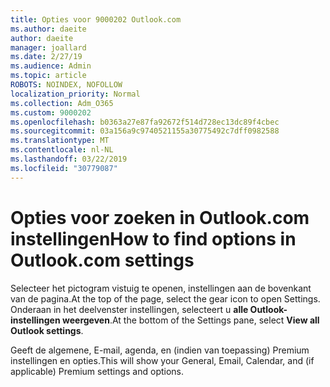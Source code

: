 ```yaml
---
title: Opties voor 9000202 Outlook.com
ms.author: daeite
author: daeite
manager: joallard
ms.date: 2/27/19
ms.audience: Admin
ms.topic: article
ROBOTS: NOINDEX, NOFOLLOW
localization_priority: Normal
ms.collection: Adm_O365
ms.custom: 9000202
ms.openlocfilehash: b0363a27e87fa92672f514d728ec13dc89f4cbec
ms.sourcegitcommit: 03a156a9c9740521155a30775492c7dff0982588
ms.translationtype: MT
ms.contentlocale: nl-NL
ms.lasthandoff: 03/22/2019
ms.locfileid: "30779087"
---
```

# <a name="how-to-find-options-in-outlookcom-settings"></a><span data-ttu-id="4915c-102">Opties voor zoeken in Outlook.com instellingen</span><span class="sxs-lookup"><span data-stu-id="4915c-102">How to find options in Outlook.com settings</span></span>

<span data-ttu-id="4915c-103">Selecteer het pictogram vistuig te openen, instellingen aan de bovenkant van de pagina.</span><span class="sxs-lookup"><span data-stu-id="4915c-103">At the top of the page, select the gear icon to open Settings.</span></span> <span data-ttu-id="4915c-104">Onderaan in het deelvenster instellingen, selecteert u **alle Outlook-instellingen weergeven**.</span><span class="sxs-lookup"><span data-stu-id="4915c-104">At the bottom of the Settings pane, select **View all Outlook settings**.</span></span>

<span data-ttu-id="4915c-105">Geeft de algemene, E-mail, agenda, en (indien van toepassing) Premium instellingen en opties.</span><span class="sxs-lookup"><span data-stu-id="4915c-105">This will show your General, Email, Calendar, and (if applicable) Premium settings and options.</span></span>